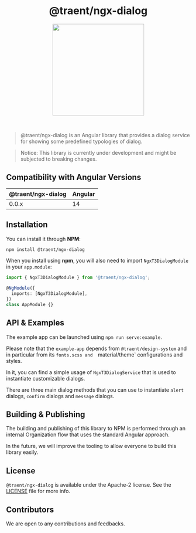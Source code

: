 <h1 align="center">
  @traent/ngx-dialog
</h1>

<p align="center">
  <img width="250px" height="auto" src="https://traent.com/wp-content/uploads/2022/07/logo-color.svg">
</p>

<br />

> @traent/ngx-dialog is an Angular library that provides a dialog service for showing some predefined typologies of dialog.


> Notice: This library is currently under development and might be subjected to breaking changes.

## Compatibility with Angular Versions

| @traent/ngx-dialog | Angular        |
| ------------------ | -------------- |
| 0.0.x              | 14             |


## Installation

You can install it through **NPM**:

```bash
npm install @traent/ngx-dialog
```

When you install using **npm**, you will also need to import `NgxT3DialogModule` in your `app.module`:

```typescript
import { NgxT3DialogModule } from '@traent/ngx-dialog';

@NgModule({
  imports: [NgxT3DialogModule],
})
class AppModule {}
```

## API & Examples

The example app can be launched using `npm run serve:example`.

Please note that the `example-app` depends from `@traent/design-system` and in particular from its `fonts.scss and  `material/theme` configurations and styles.

In it, you can find a simple usage of `NgxT3DialogService` that is used to instantiate customizable dialogs.

There are three main dialog methods that you can use to instantiate `alert` dialogs, `confirm` dialogs and `message` dialogs.

## Building & Publishing

The building and publishing of this library to NPM is performed through an internal Organization flow that uses the standard Angular approach.

In the future, we will improve the tooling to allow everyone to build this library easily.

## License

`@traent/ngx-dialog` is available under the Apache-2 license. See the [LICENSE](./LICENSE) file for more info.

## Contributors

We are open to any contributions and feedbacks.
